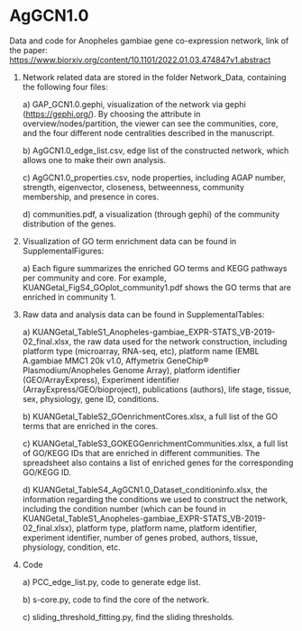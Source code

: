 # AgGCN1.0
Data and code for Anopheles gambiae gene co-expression network, link of the paper: https://www.biorxiv.org/content/10.1101/2022.01.03.474847v1.abstract  

1)	Network related data are stored in the folder Network_Data, containing the following four files:
   
      a)	GAP_GCN1.0.gephi, visualization of the network via gephi (https://gephi.org/). By choosing the attribute in overview/nodes/partition, the viewer can see the communities, core, and the four different node centralities described in the manuscript.
   
      b)	AgGCN1.0_edge_list.csv, edge list of the constructed network, which allows one to make their own analysis.
   
      c)	AgGCN1.0_properties.csv, node properties, including AGAP number, strength, eigenvector, closeness, betweenness, community membership, and presence in cores.
   
      d)	communities.pdf, a visualization (through gephi) of the community distribution of the genes.

2)	Visualization of GO term enrichment data can be found in SupplementalFigures: 
   
      a)	Each figure summarizes the enriched GO terms and KEGG pathways per community and core.  For example, KUANGetal_FigS4_GOplot_community1.pdf shows the GO terms that are enriched in community 1.
   
3)	Raw data and analysis data can be found in SupplementalTables:
   
      a)	KUANGetal_TableS1_Anopheles-gambiae_EXPR-STATS_VB-2019-02_final.xlsx, the raw data used for the network construction, including platform type (microarray, RNA-seq, etc), platform name (EMBL A.gambiae MMC1 20k v1.0, Affymetrix GeneChip® Plasmodium/Anopheles Genome Array), platform identifier (GEO/ArrayExpress), Experiment identifier (ArrayExpress/GEO/bioproject), publications (authors), life stage, tissue, sex, physiology, gene ID, conditions.
   
      b)	KUANGetal_TableS2_GOenrichmentCores.xlsx, a full list of the GO terms that are enriched in the cores.
   
      c)	KUANGetal_TableS3_GOKEGGenrichmentCommunities.xlsx, a full list of GO/KEGG IDs that are enriched in different communities. The spreadsheet also contains a list of enriched genes for the corresponding GO/KEGG ID.
   
      d)	KUANGetal_TableS4_AgGCN1.0_Dataset_conditioninfo.xlsx, the information regarding the conditions we used to construct the network, including the condition number (which can be found in KUANGetal_TableS1_Anopheles-gambiae_EXPR-STATS_VB-2019-02_final.xlsx), platform type, platform name, platform identifier, experiment identifier, number of genes probed, authors, tissue, physiology, condition, etc.

4)	Code
   
      a)	PCC_edge_list.py, code to generate edge list.
   
      b)	s-core.py, code to find the core of the network.
   
      c)	sliding_threshold_fitting.py, find the sliding thresholds. 

